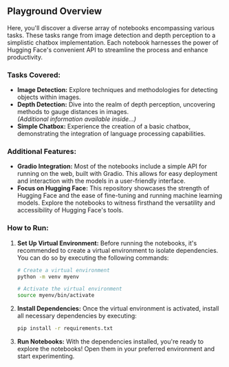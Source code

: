 ## Playground Overview

Here, you'll discover a diverse array of notebooks encompassing various tasks. These tasks range from image detection and depth perception to a simplistic chatbox implementation. Each notebook harnesses the power of Hugging Face's convenient API to streamline the process and enhance productivity.

### Tasks Covered:

- **Image Detection:** Explore techniques and methodologies for detecting objects within images.
- **Depth Detection:** Dive into the realm of depth perception, uncovering methods to gauge distances in images.  
  _(Additional information available inside...)_
- **Simple Chatbox:** Experience the creation of a basic chatbox, demonstrating the integration of language processing capabilities.

### Additional Features:

- **Gradio Integration:** Most of the notebooks include a simple API for running on the web, built with Gradio. This allows for easy deployment and interaction with the models in a user-friendly interface.
- **Focus on Hugging Face:** This repository showcases the strength of Hugging Face and the ease of fine-tuning and running machine learning models. Explore the notebooks to witness firsthand the versatility and accessibility of Hugging Face's tools.

### How to Run:

1. **Set Up Virtual Environment:** Before running the notebooks, it's recommended to create a virtual environment to isolate dependencies. You can do so by executing the following commands:

   ```bash
   # Create a virtual environment
   python -m venv myenv

   # Activate the virtual environment
   source myenv/bin/activate
   ```

2. **Install Dependencies:** Once the virtual environment is activated, install all necessary dependencies by executing:

   ```bash
   pip install -r requirements.txt
   ```

3. **Run Notebooks:** With the dependencies installed, you're ready to explore the notebooks! Open them in your preferred environment and start experimenting.
